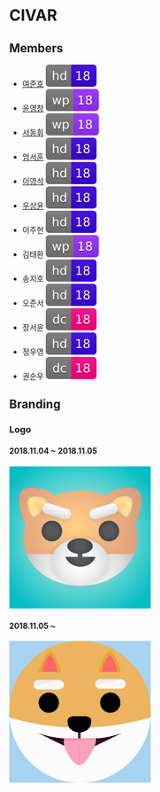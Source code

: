 # CIVAR

## Members

- [여준호](https://github.com/junhoyeo) ![hd18](./images/badges/18hd.svg)
- [윤영창](https://github.com/YunYeongChang) ![wp18](./images/badges/18wp.svg)
- [서동휘](https://github.com/suhdonghwi) ![wp18](./images/badges/18wp.svg)
- [엄서훈](https://github.com/uhmtoto) ![hd18](./images/badges/18hd.svg)
- [이영석](https://github.com/youngsouk) ![hd18](./images/badges/18hd.svg)
- [우상윤](https://github.com/SYWoo2003) ![hd18](./images/badges/18hd.svg)
- 이주헌 ![hd18](./images/badges/18hd.svg)
- 김태환 ![wp18](./images/badges/18wp.svg)
- 송지호 ![hd18](./images/badges/18hd.svg)
- 오준서 ![hd18](./images/badges/18hd.svg)
- 장서윤 ![dc18](./images/badges/18dc.svg)
- 정우영 ![hd18](./images/badges/18hd.svg)
- 권순우 ![hd18](./images/badges/18dc.svg)

## Branding

### Logo

#### 2018.11.04 ~ 2018.11.05
<img src="./images/design/logo/20181104/logo.png" width=256>

#### 2018.11.05 ~ 
<img src="./images/design/logo/20181105/logo.jpeg" width=256>

